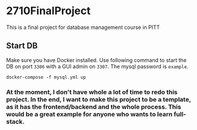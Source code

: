 # 2710FinalProject
This is a final project for database management course in PITT


## Start DB
Make sure you have Docker installed. Use following command to start the DB on port `3306` with a GUI admin on `3307`. The mysql password is `example`.
```
docker-compose -f mysql.yml up
```

### At the moment, I don't have whole a lot of time to redo this project. In the end, I want to make this project to be a template, as it has the frontend/backend and the whole process. This would be a great example for anyone who wants to learn full-stack. 
